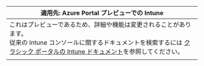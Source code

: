 |適用先: Azure Portal プレビューでの Intune |
|--|
|これはプレビューであるため、詳細や機能は変更されることがあります。<br>従来の Intune コンソールに関するドキュメントを検索するには [クラシック ポータルの Intune ドキュメント](https://docs.microsoft.com/intune-classic/understand-explore/introduction-to-microsoft-intune)を参照してください。|
| |
